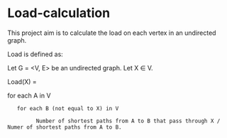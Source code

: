 # Load-calculation

This project aim is to calculate the load on each vertex in an undirected graph.

Load is defined as: 

Let G = <V, E> be an undirected graph. Let X ∈ V. 

Load(X) = 

   for each A in V
 
       for each B (not equal to X) in V
  
             Number of shortest paths from A to B that pass through X / Numer of shortest paths from A to B. 
